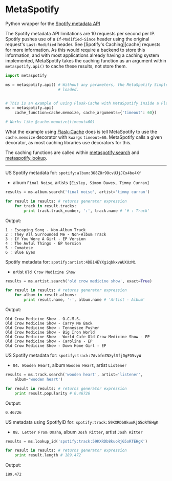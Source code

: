 MetaSpotify
===========
Python wrapper for the [Spotify metadata API][sm]

The Spotify metadata API limitations are 10 requests per second per IP. Spotify
pushes use of a `If-Modified-Since` header using the original request's
`Last-Modified` header. See [Spotify's Caching][cache] requests for more
information. As this would require a backend to store this information, and with
most applications already having a caching system implemented, MetaSpotify takes
the caching function as an argument within `metaspotify.api()` to cache these
results, not store them.

```python
import metaspotify

ms = metaspotify.api() # Without any parameters, the MetaSpotify SimpleCache is
                       # loaded.


# This is an example of using Flask-Cache with MetaSpotify inside a Flask app.
ms = metaspotify.api(
    cache_function=cache.memoize, cache_arguments={'timeout': 60})

# Works like @cache.memoize(timeout=60)
```

What the example using [Flask-Cache][fc] does is tell MetaSpotify to use the
`cache.memoize` decorator with `kwargs` `timeout=60`. MetaSpotify calls a given
decorator, as most caching libraries use decorators for this.

The caching functions are called within [metaspotify.search][ms] and [metaspotify.lookup][ml].


* * *


US Spotify metadata for: `spotify:album:3O8Z8r9OcvUJjJCx4be4Xf`
- album `Final Noise`, artists `[Eisley, Simon Dawes, Timmy Curran]`

```python
results = ms.album.search('final noise', artist='timmy curran')

for result in results: # returns generator expression
	for track in result.tracks:
		print track.track_number, ':', track.name # '# : Track'
```

Output:

```
1 : Escaping Song - Non-Album Track
2 : They All Surrounded Me - Non-Album Track
3 : If You Were A Girl - EP Version
4 : The Awful Things - EP Version
5 : Comatose
6 : Blue Eyes
```

Spotify metadata for: `spotify:artist:4DBi4EYXgiqbkxvWUXUzMi`
- artist `Old Crow Medicine Show`

```python
results = ms.artist.search('old crow medicine show', exact=True)

for result in results: # returns generator expression
	for album in result.albums:
		print result.name, '-', album.name # 'Artist - Album'
```

Output:

```
Old Crow Medicine Show - O.C.M.S.
Old Crow Medicine Show - Carry Me Back
Old Crow Medicine Show - Tennessee Pusher
Old Crow Medicine Show - Big Iron World
Old Crow Medicine Show - World Cafe Old Crow Medicine Show - EP
Old Crow Medicine Show - Caroline - EP
Old Crow Medicine Show - Down Home Girl - EP
```

US Spotify metadata for: `spotify:track:7AvbfnZNXylSfjDgFG5vyW`
- `04. Wooden Heart`, album `Wooden Heart`, artist `Listener`

```python
results = ms.track.search('wooden heart', artist='listener',
	album='wooden heart')

for result in results: # returns generator expression
	print result.popularity # 0.46726
```

Output:

```
0.46726
```

US metadata using SpotifyID for: `spotify:track:59KXRDb8kuoRjG5oRTEHgK`
- `08. Letter From Omaha`, album `Josh Ritter`, artist `Josh Ritter`

```python
results = ms.lookup_id('spotify:track:59KXRDb8kuoRjG5oRTEHgK')

for result in results: # returns generator expression
	print result.length # 189.472
```

Output:

```
189.472
```

[sm]: https://developer.spotify.com/technologies/web-api/
[sc]: https://developer.spotify.com/technologies/web-api/#caching
[fc]: http://pythonhosted.org/Flask-Cache/
[ms]: https://github.com/bnlucas/python-metaspotify/blob/master/metaspotify/search.py
[ml]: https://github.com/bnlucas/python-metaspotify/blob/master/metaspotify/lookup.py
